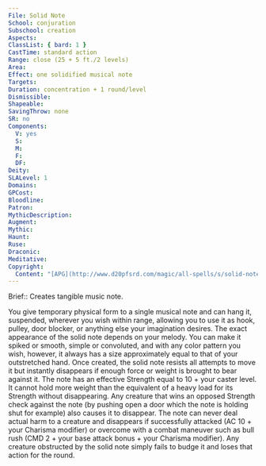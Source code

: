 ```yaml
---
File: Solid Note
School: conjuration
Subschool: creation
Aspects: 
ClassList: { bard: 1 }
CastTime: standard action
Range: close (25 + 5 ft./2 levels)
Area: 
Effect: one solidified musical note
Targets: 
Duration: concentration + 1 round/level
Dismissible: 
Shapeable: 
SavingThrow: none
SR: no
Components:
  V: yes
  S: 
  M: 
  F: 
  DF: 
Deity: 
SLALevel: 1
Domains: 
GPCost: 
Bloodline: 
Patron: 
MythicDescription: 
Augment: 
Mythic: 
Haunt: 
Ruse: 
Draconic: 
Meditative: 
Copyright:
  Content: "[APG](http://www.d20pfsrd.com/magic/all-spells/s/solid-note)"
---
```

Brief:: Creates tangible music note.

You give temporary physical form to a single musical note and can hang it, suspended, wherever you wish within range, allowing you to use it as hook, pulley, door blocker, or anything else your imagination desires. The exact appearance of the solid note depends on your melody. You can make it spiked or smooth, simple or convoluted, and with any color pattern you wish, however, it always has a size approximately equal to that of your outstretched hand. Once created, the solid note resists all attempts to move it but instantly disappears if enough force or weight is brought to bear against it. The note has an effective Strength equal to 10 + your caster level. It cannot hold more weight than the equivalent of a heavy load for its Strength without disappearing. Any creature that wins an opposed Strength check against the note (by pushing open a door which the note is holding shut for example) also causes it to disappear. The note can never deal actual harm to a creature and disappears if successfully attacked (AC 10 + your Charisma modifier) or overcome with a combat maneuver such as bull rush (CMD 2 + your base attack bonus + your Charisma modifier). Any creature obstructed by the solid note simply fails to budge it and loses that action for the round.

